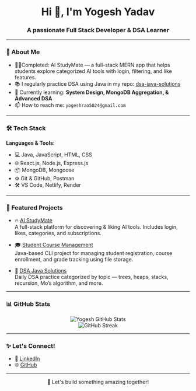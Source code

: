 <h1 align="center">Hi 👋, I'm Yogesh Yadav</h1>
<h3 align="center">A passionate Full Stack Developer & DSA Learner</h3>

---

### 🚀 About Me

- 👨‍💻Completed: AI StudyMate — a full-stack MERN app that helps students explore categorized AI tools with login, filtering, and like features.
- 📚 I regularly practice DSA using Java in my repo: [dsa-java-solutions](https://github.com/GitFlow-Yogesh/dsa-java-solutions)  
- 🌱 Currently learning: **System Design, MongoDB Aggregation, & Advanced DSA**  
- 📫 How to reach me: `yogeshrao5024@gmail.com`

---

### 🛠️ Tech Stack

**Languages & Tools:**

- 💻 Java, JavaScript, HTML, CSS  
- 🌐 React.js, Node.js, Express.js  
- 📦 MongoDB, Mongoose  
- ⚙️ Git & GitHub, Postman  
- 🛠️ VS Code, Netlify, Render  

---

### 📌 Featured Projects

- 🔥 [AI StudyMate](https://github.com/GitFlow-Yogesh/ai-studymate)  
  A full-stack platform for discovering & liking AI tools. Includes login, likes, categories, and subscriptions.
- 🎓 [Student Course Management](https://github.com/GitFlow-Yogesh/StudentCourseManagement)  
  Java-based CLI project for managing student registration, course enrollment, and grade tracking using file storage.

- 📘 [DSA Java Solutions](https://github.com/GitFlow-Yogesh/dsa-java-solutions)  
  Daily DSA practice categorized by topic — trees, heaps, stacks, recursion, Mo’s algorithm, and more.

---

### 📊 GitHub Stats

<p align="center">
  <img src="https://github-readme-stats.vercel.app/api?username=GitFlow-Yogesh&show_icons=true&theme=radical" alt="Yogesh GitHub Stats" />
  <br />
  <img src="https://github-readme-streak-stats.herokuapp.com/?user=GitFlow-Yogesh&theme=radical" alt="GitHub Streak" />
</p>

---

### ✨ Let's Connect!

- 💼 [LinkedIn](https://linkedin.com/in/yogesh-yadav24)
- 🌐 [GitHub](https://github.com/GitFlow-Yogesh)

---

<p align="center">
  🚀 Let's build something amazing together!
</p>
